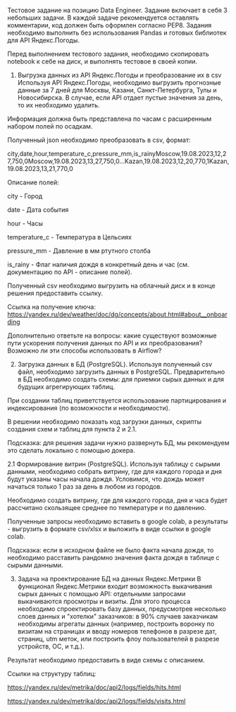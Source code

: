 Тестовое задание на позицию Data Engineer.
Задание включает в себя 3 небольших задачи. В каждой задаче рекомендуется оставлять комментарии, код должен быть оформлен согласно PEP8. Задания необходимо выполнить без использования Pandas и готовых библиотек для API Яндекс.Погоды.

Перед выполнением тестового задания, необходимо скопировать notebook к себе на диск, и выполнять тестовое в своей копии.

1. Выгрузка данных из API Яндекс.Погоды и преобразование их в csv
Используя API Яндекс.Погоды, необходимо выгрузить прогнозные данные за 7 дней для Москвы, Казани, Санкт-Петербурга, Тулы и Новосибирска. В случае, если API отдает пустые значения за день, то их необходимо удалить.

Информация должна быть представлена по часам с расширенным набором полей по осадкам.

Полученный json необходимо преобразовать в csv, формат:

city,date,hour,temperature_c,pressure_mm,is_rainyMoscow,19.08.2023,12,27,750,0Moscow,19.08.2023,13,27,750,0...Kazan,19.08.2023,12,20,770,1Kazan,19.08.2023,13,21,770,0

Описание полей:

city - Город

date - Дата события

hour - Часы

temperature_c - Температура в Цельсиях

pressure_mm - Давление в мм ртутного столба

is_rainy - Флаг наличия дождя в конкретный день и час (см. документацию по API - описание полей).

Полученный csv необходимо выгрузить на облачный диск и в конце решения предоставить ссылку.

Ссылка на получение ключа: https://yandex.ru/dev/weather/doc/dg/concepts/about.html#about__onboarding

Дополнительно ответьте на вопросы: какие существуют возможные пути ускорения получения данных по API и их преобразования? Возможно ли эти способы использовать в Airflow?


2. Загрузка данных в БД (PostgreSQL).
Используя полученный csv файл, необходимо загрузить данных в PostgreSQL. Предварительно в БД необходимо создать схемы: для приемки сырых данных и для будущих агрегирующих таблиц.

При создании таблиц приветствуется использование партицирования и индексирования (по возможности и необходимости).

В решении необходимо показать код загрузки данных, скрипты создания схем и таблиц для пункта 2 и 2.1.

Подсказка: для решения задачи нужно развернуть БД, мы рекомендуем это сделать локально с помощью докера.


2.1 Формирование витрин (PostgreSQL).
Используя таблицу с сырыми данными, необходимо собрать витрину, где для каждого города и дня будут указаны часы начала дождя. Условимся, что дождь может начаться только 1 раз за день в любом из городов.

Необходимо создать витрину, где для каждого города, дня и часа будет рассчитано скользящее среднее по температуре и по давлению.

Полученные запросы необходимо вставить в google colab, а результаты - выгрузить в формате csv/xlsx и выложить в виде ссылки в google colab.

Подсказка: если в исходном файле не было факта начала дождя, то необходимо расставить рандомно значения факта дождя в таблице с сырыми данными.

3. Задача на проектирование БД на данных Яндекс.Метрики
В функционал Яндекс.Метрики входит возможность выкачивания сырых данных с помощью API: отдельными запросами выкачиваются просмотры и визиты. Для этого процесса необходимо спроектировать базу данных, предусмотрев несколько слоев данных и "хотелки" заказчиков: в 90% случаев заказчикам необходимы агрегаты данных (например, построить воронку по визитам на страницах и вводу номеров телефонов в разрезе дат, страниц, utm меток, или построить флоу пользователей в разрезе устройств, ОС, и т.д.).

Результат необходимо предоставить в виде схемы с описанием.

Ссылки на структуру таблиц:

https://yandex.ru/dev/metrika/doc/api2/logs/fields/hits.html

https://yandex.ru/dev/metrika/doc/api2/logs/fields/visits.html
